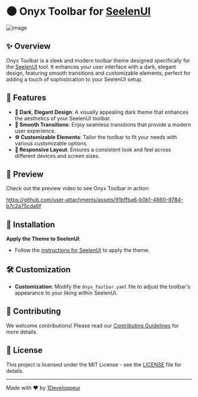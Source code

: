 # 🌑 Onyx Toolbar for [SeelenUI](https://github.com/eythaann/Seelen-UI)

![image](https://github.com/user-attachments/assets/d355c230-2940-4a33-ab25-e12c0064a276)


## ✨ Overview

Onyx Toolbar is a sleek and modern toolbar theme designed specifically for the [SeelenUI](https://github.com/eythaann/Seelen-UI) tool. It enhances your user interface with a dark, elegant design, featuring smooth transitions and customizable elements, perfect for adding a touch of sophistication to your SeelenUI setup.

## 🌟 Features

- **🎨 Dark, Elegant Design**: A visually appealing dark theme that enhances the aesthetics of your SeelenUI toolbar.
- **💨 Smooth Transitions**: Enjoy seamless transitions that provide a modern user experience.
- **⚙️ Customizable Elements**: Tailor the toolbar to fit your needs with various customizable options.
- **📱 Responsive Layout**: Ensures a consistent look and feel across different devices and screen sizes.

## 🎥 Preview

Check out the preview video to see Onyx Toolbar in action:

https://github.com/user-attachments/assets/91bffba6-b0b1-4860-9784-b7c2a75cda6f

## 🚀 Installation
**Apply the Theme to SeelenUI**:
   - Follow the [instructions for SeelenUI](https://github.com/eythaann/Seelen-UI/blob/master/documentation/themes.md) to apply the theme.

## 🛠️ Customization

- **Customization**: Modify the `Onyx_Toolbar.yaml` file to adjust the toolbar's appearance to your liking within SeelenUI.

## 🤝 Contributing

We welcome contributions! Please read our [Contributing Guidelines](CONTRIBUTING.md) for more details.

## 📜 License

This project is licensed under the MIT License - see the [LICENSE](LICENSE) file for details.

---

Made with ❤️ by [1Developpeur](https://github.com/1Developpeur)
